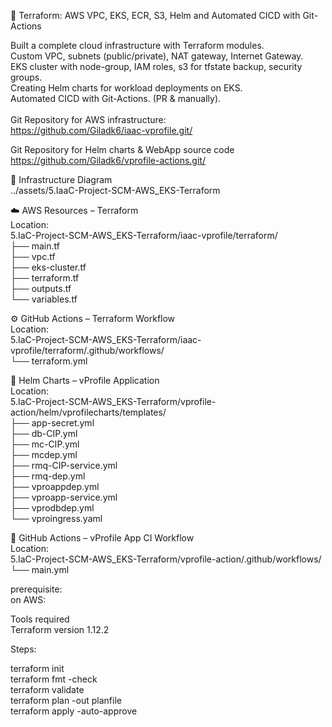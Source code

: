 🧱 Terraform: AWS VPC, EKS, ECR, S3, Helm and Automated CICD with Git-Actions  
  
Built a complete cloud infrastructure with Terraform modules.  
Custom VPC, subnets (public/private), NAT gateway, Internet Gateway.  
EKS cluster with node-group, IAM roles, s3 for tfstate backup, security groups.  
Creating Helm charts for workload deployments on EKS.  
Automated CICD with Git-Actions. (PR & manually).  
\
Git Repository for AWS infrastructure:  
https://github.com/Giladk6/iaac-vprofile.git/  
  
Git Repository for Helm charts & WebApp source code  
https://github.com/Giladk6/vprofile-actions.git/  
  
🧱 Infrastructure Diagram  
../assets/5.IaaC-Project-SCM-AWS_EKS-Terraform  
  
☁️ AWS Resources – Terraform  
Location:  
5.IaC-Project-SCM-AWS_EKS-Terraform/iaac-vprofile/terraform/  
├── main.tf  
├── vpc.tf  
├── eks-cluster.tf  
├── terraform.tf  
├── outputs.tf  
└── variables.tf  
  
⚙️ GitHub Actions – Terraform Workflow  
Location:  
5.IaC-Project-SCM-AWS_EKS-Terraform/iaac-vprofile/terraform/.github/workflows/  
└── terraform.yml  



🚀 Helm Charts – vProfile Application  
Location:  
5.IaC-Project-SCM-AWS_EKS-Terraform/vprofile-action/helm/vprofilecharts/templates/  
├── app-secret.yml  
├── db-CIP.yml  
├── mc-CIP.yml  
├── mcdep.yml  
├── rmq-CIP-service.yml  
├── rmq-dep.yml  
├── vproappdep.yml  
├── vproapp-service.yml  
├── vprodbdep.yml  
└── vproingress.yaml  
  
🔁 GitHub Actions – vProfile App CI Workflow  
Location:  
5.IaC-Project-SCM-AWS_EKS-Terraform/vprofile-action/.github/workflows/  
└── main.yml  


prerequisite:  
on AWS:  




Tools required  
Terraform version 1.12.2  
  
Steps:  
  
terraform init  
terraform fmt -check  
terraform validate  
terraform plan -out planfile  
terraform apply -auto-approve  
  
